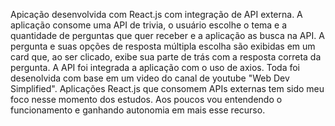 Apicação desenvolvida com React.js com integração de API externa.
A aplicação consome uma API de trivia, o usuário escolhe o tema e a quantidade de perguntas que quer receber e a aplicação as busca na API. A pergunta e suas opções de resposta múltipla escolha são exibidas em um card que, ao ser clicado, exibe sua parte de trás com a resposta correta da pergunta.
A API foi integrada a aplicação com o uso de axios.
Toda foi desenolvida com base em um video do canal de youtube "Web Dev Simplified".
Aplicações React.js que consomem APIs externas tem sido meu foco nesse momento dos estudos. Aos poucos vou entendendo o funcionamento e ganhando autonomia em mais esse recurso. 
